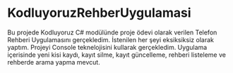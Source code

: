 # KodluyoruzRehberUygulamasi

Bu projede Kodluyoruz C# modülünde proje ödevi olarak verilen Telefon Rehberi Uygulamasını gerçekledim.
İstenilen her şeyi eksiksiksiz olarak yaptım.
Projeyi Console teknelojisini kullarak gerçekledim.
Uygulama içerisinde yeni kisi kaydı, kayıt silme, kayıt güncelleme, rehberi listeleme ve rehberde arama yapma mevcut.
